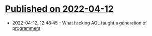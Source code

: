 # [Published on 2022-04-12](index.md)

* [2022-04-12, 12:48:45](https://news.ycombinator.com/item?id=31001916) - [What hacking AOL taught a generation of programmers](https://github.com/readme/featured/aol-programming-culture)
